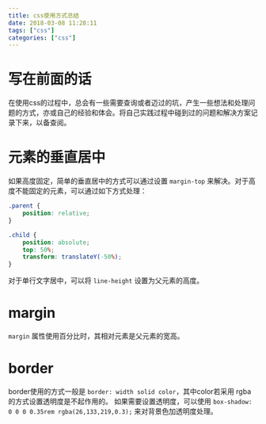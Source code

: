```yaml
---
title: css使用方式总结
date: 2018-03-08 11:28:11
tags: ["css"]
categories: ["css"]
---
```


# 写在前面的话
在使用css的过程中，总会有一些需要查询或者迈过的坑，产生一些想法和处理问题的方式，亦或自己的经验和体会。将自己实践过程中碰到过的问题和解决方案记录下来，以备查阅。

# 元素的垂直居中
如果高度固定，简单的垂直居中的方式可以通过设置 `margin-top` 来解决。对于高度不能固定的元素，可以通过如下方式处理：

```CSS
.parent {
    position: relative;
}

.child {
    position: absolute;
    top: 50%;
    transform: translateY(-50%);
}
```

对于单行文字居中，可以将 `line-height` 设置为父元素的高度。

# margin
`margin` 属性使用百分比时，其相对元素是父元素的宽高。

# border
border使用的方式一般是 `border: width solid color`，其中color若采用 rgba 的方式设置透明度是不起作用的。
如果需要设置透明度，可以使用 `box-shadow: 0 0 0 0.35rem rgba(26,133,219,0.3);` 来对背景色加透明度处理。